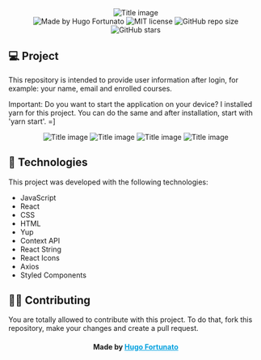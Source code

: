 <div align="center">
  <img alt="Title image" src="https://i.ibb.co/vL2Ydmk/example4.png">
  
  <div align="center">
    <img alt="Made by Hugo Fortunato" src="https://img.shields.io/badge/madeby-hugofortunato-blue">
    <img alt="MIT license" src="https://img.shields.io/badge/license-MIT-red">
    <img alt="GitHub repo size" src="https://img.shields.io/github/repo-size/figormartins/pokemon">
    <img alt="GitHub stars" src="https://img.shields.io/github/stars/figormartins/pokemon?style=social">
  </div>
</div>


## 💻 Project


This repository is intended to provide user information after login, for example: your name, email and enrolled courses.

Important: Do you want to start the application on your device?
           I installed yarn for this project. You can do the same and after installation, start with 'yarn start'. =]

>

<div align="center">
  <img alt="Title image" src="https://i.ibb.co/Pj1NFBh/landing.png">
  <img alt="Title image" src="https://i.ibb.co/VSn8CkH/example1.png">
  <img alt="Title image" src="https://i.ibb.co/16c4pbz/example2.png">
  <img alt="Title image" src="https://i.ibb.co/prMWR5p/example3.png">
</div>

>

## 🚀 Technologies

This project was developed with the following technologies:

- JavaScript
- React
- CSS
- HTML
- Yup
- Context API
- React String
- React Icons
- Axios
- Styled Components

>

## 👊🏼 Contributing
You are totally allowed to contribute with this project. To do that, fork this repository, make your changes and create a pull request.

> >

<h4 align="center">
    Made by <a href="https://www.linkedin.com/in/hugofor/" style="color: #00a0df" target="_blank">Hugo Fortunato</a>
</h4>
